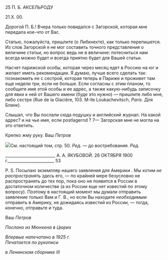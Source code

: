 25 П. Б. АКСЕЛЬРОДУ

21.Х. 00.

Дорогой П. Б.! Вчера только повидался с Загорской, которая мне передала кое-что от Вас.

Статью, пожалуйста, пришлите (о Либкнехте), как только перепишется. Из слов За­горской я не мог составить точного представления о величине статьи, но вопрос ведь не в величине: потесниться нам всегда можно будет и всегда приятно будет для Вашей статьи.

Насчет парижской особы, которая через месяц едет в Россию на юг и желает иметь рекомендации. Я думаю, лучше всего сделать так: познакомить ее с сестрой, которая теперь в Париже и проживет там еще недели три, если не больше. Если согласны с этим планом, то сообщите имя этой особы и ее адрес, а также какую-нибудь записочку для явки к ней от Вашего имени (буде это нужно) — пришлите либо мне, либо сестре (Rue de la Glacière, 103. M-lle Loukachevitsch, _Paris._ Для Бланк).

Слышал, что Вы послали сюда подушку и английский журнал. На какой адрес? и на чье имя, если postlagernd ? 7— Загорская мне не могла на это ответить.

Крепко жму руку. Ваш _Петров_

![](file:///C:/Users/bot32/AppData/Local/Temp/msohtmlclip1/01/clip_image001.png)См. настоящий том, стр. 50. _Ред._ — до востребования. _Ред._

  

_________________________ Α. Α. ЯКУБОВОЙ. 26 ОКТЯБРЯ 1900 г._______________________ 53

P. S. Посылаю экземпляр нашего заявления для Америки . Мы хотим _не распро­странять здесь_ его, — по крайней мере безусловно не распространять до тех пор, пока оно не появится в России в достаточном количестве (а из России еще нет известий по этому вопросу). Поэтому в настоящий момент мы думали отправить заявление только Вам и Г. В., но если Вы находите _необходимым_ отправить в Америку, не дожидаясь из­вестий из России, — тогда, конечно, отправьте и туда.

Ваш _Петров_

_Послано из Мюнхена в Цюрих_

_Впервые напечатано в 1925 г.                                                             Печатается по рукописи_

_в Ленинском сборнике_ _III_